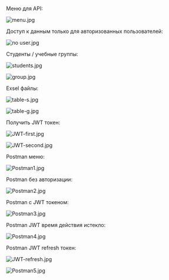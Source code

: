 
Меню для API:

![menu.jpg](screenshots%2Fmenu.jpg)

Доступ к данным только для авторизованных пользователей:

![no user.jpg](screenshots%2Fno%20user.jpg)

Студенты / учебные группы:

![students.jpg](screenshots%2Fstudents.jpg)

![group.jpg](screenshots%2Fgroup.jpg)

Exsel файлы:

![table-s.jpg](screenshots%2Ftable-s.jpg)

![table-g.jpg](screenshots%2Ftable-g.jpg)

Получить JWT токен:

![JWT-first.jpg](screenshots%2FJWT-first.jpg)

![JWT-second.jpg](screenshots%2FJWT-second.jpg)

Postman меню:

![Postman1.jpg](screenshots%2FPostman1.jpg)

Postman без авторизации:

![Postman2.jpg](screenshots%2FPostman2.jpg)

Postman с JWT токеном:

![Postman3.jpg](screenshots%2FPostman3.jpg)

Postman JWT время действия истекло:

![Postman4.jpg](screenshots%2FPostman4.jpg)

Postman JWT refresh токен:

![JWT-refresh.jpg](screenshots%2FJWT-refresh.jpg)

![Postman5.jpg](screenshots%2FPostman5.jpg)
